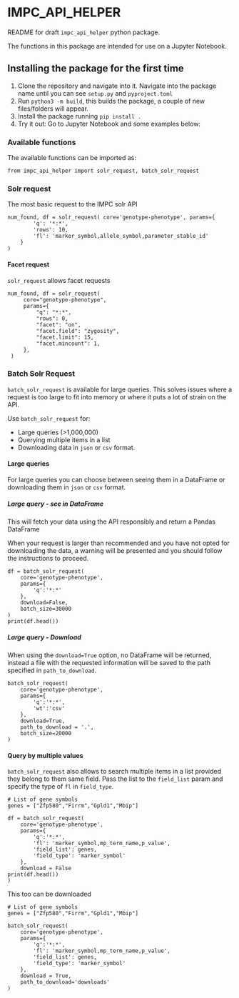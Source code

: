 # IMPC_API_HELPER
README for draft `impc_api_helper` python package.

The functions in this package are intended for use on a Jupyter Notebook.

## Installing the package for the first time
1. Clone the repository and navigate into it. Navigate into the package name until you can see `setup.py` and `pyproject.toml`
2. Run `python3 -m build`, this builds the package, a couple of new files/folders will appear.
3. Install the package running `pip install .`
4. Try it out: Go to Jupyter Notebook and some examples below:

### Available functions
The available functions can be imported as:

```
from impc_api_helper import solr_request, batch_solr_request
```

### Solr request
The most basic request to the IMPC solr API
```
num_found, df = solr_request( core='genotype-phenotype', params={
        'q': '*:*',
        'rows': 10, 
        'fl': 'marker_symbol,allele_symbol,parameter_stable_id'
    }
)
```

#### Facet request
`solr_request` allows facet requests

```
num_found, df = solr_request(
     core="genotype-phenotype",
     params={
         "q": "*:*",
         "rows": 0,
         "facet": "on",
         "facet.field": "zygosity",
         "facet.limit": 15,
         "facet.mincount": 1,
     },
 )
```

### Batch Solr Request
`batch_solr_request` is available for large queries. This solves issues where a request is too large to fit into memory or where it puts a lot of strain on the API. 

Use `batch_solr_request` for:
- Large queries (>1,000,000)
- Querying multiple items in a list
- Downloading data in `json` or `csv` format.

#### Large queries
For large queries you can choose between seeing them in a DataFrame or downloading them in `json` or `csv` format.

##### Large query - see in DataFrame
This will fetch your data using the API responsibly and return a Pandas DataFrame

When your request is larger than recommended and you have not opted for downloading the data, a warning will be presented and you should follow the instructions to proceed.

```
df = batch_solr_request(
    core='genotype-phenotype',
    params={
        'q':'*:*'
    },
    download=False,
    batch_size=30000
)
print(df.head())
```

##### Large query - Download
When using the `download=True` option, no DataFrame will be returned, instead a file with the requested information will be saved to the path specified in `path_to_download`. 

```
batch_solr_request(
    core='genotype-phenotype',
    params={
        'q':'*:*',
        'wt':'csv'
    },
    download=True,
    path_to_download = '.',
    batch_size=20000
)
```

#### Query by multiple values
`batch_solr_request` also allows to search multiple items in a list provided they belong to them same field.
Pass the list to the `field_list` param and specify the type of `fl` in `field_type`.

```
# List of gene symbols
genes = ["Zfp580","Firrm","Gpld1","Mbip"]

df = batch_solr_request(
    core='genotype-phenotype',
    params={
        'q':'*:*',
        'fl': 'marker_symbol,mp_term_name,p_value',
        'field_list': genes,
        'field_type': 'marker_symbol'
    },
    download = False
print(df.head())
)
```
This too can be downloaded

```
# List of gene symbols
genes = ["Zfp580","Firrm","Gpld1","Mbip"]

batch_solr_request(
    core='genotype-phenotype',
    params={
        'q':'*:*',
        'fl': 'marker_symbol,mp_term_name,p_value',
        'field_list': genes,
        'field_type': 'marker_symbol'
    },
    download = True,
    path_to_download='downloads'
)
```



